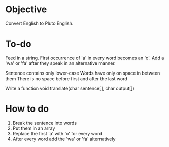 # Objective
Convert English to Pluto English.

# To-do
Feed in a string.
First occurrence of 'a' in every word becomes an 'o'.
Add a 'wa' or 'fa' after they speak in an alternative manner.

Sentence contains only lower-case
Words have only on space in between them
There is no space before first and after the last word

Write a function void translate(char sentence[], char output[])

# How to do

1. Break the sentence into words
2. Put them in an array
3. Replace the first 'a' with 'o' for every word
4. After every word add the 'wa' or 'fa' alternatively